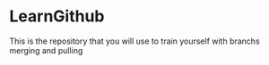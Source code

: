 # LearnGithub
This is the repository that you will use to train yourself with branchs merging and pulling
